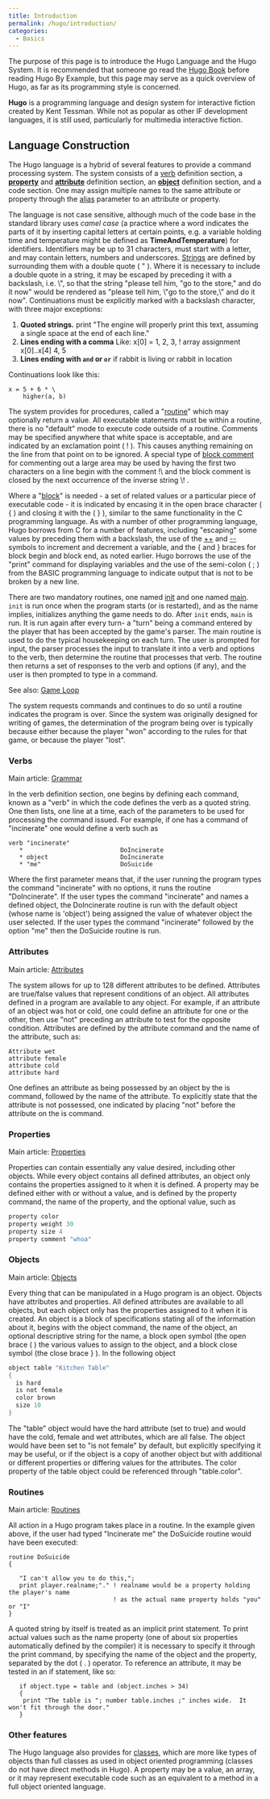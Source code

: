 ```yaml
---
title: Introduction
permalink: /hugo/introduction/
categories: 
  - Basics
---
```


The purpose of this page is to introduce the Hugo Language and the Hugo
System. It is recommended that someone go read the 
[Hugo Book](hugo/hugo-book/) before reading Hugo By Example, but this
page may serve as a quick overview of Hugo, as far as its programming
style is concerned.

**Hugo** is a programming language and design system for interactive
fiction created by Kent Tessman. While not as popular as other IF
development languages, it is still used, particularly for multimedia
interactive fiction.

## Language Construction

The Hugo language is a hybrid of several features to provide a command
processing system. The system consists of a [verb](declarations/verb/)
definition section, a **[property](properties/)** and
**[attribute](attributes/)** definition section, an
**[object](basics/objects/)** definition section, and a code section.
One may assign multiple names to the same attribute or property through
the [alias](basics/alias/) parameter to an attribute or property.

The language is not case sensitive, although much of the code base in
the standard library uses *camel case* (a practice where a word
indicates the parts of it by inserting capital letters at certain
points, e.g. a variable holding time and temperature might be defined as
**TimeAndTemperature**) for identifiers.
Identifiers may be up to 31 characters, must start with a letter, and
may contain letters, numbers and underscores.
[Strings](strings/) are defined by surrounding them with a
double quote ( " ). Where it is necessary to include a double quote in a
string, it may be escaped by preceding it with a backslash, i.e. \\", so
that the string "please tell him, "go to the store," and do it now"
would be rendered as "please tell him, \\"go to the store,\\" and do it
now". Continuations must be explicitly marked
with a backslash character, with three major exceptions:

1.  **Quoted strings.**
        print "The engine will properly
               print this text, assuming a
               single space at the end of each
               line."
2.  **Lines ending with a comma** Like:
        x[0] = 1, 2, 3, ! array assignment x[0]..x[4]
               4, 5
3.  **Lines ending with `and` or `or`**
        if rabbit is living or
            rabbit in location

Continuations look like this:

    x = 5 + 6 * \
        higher(a, b)

The system provides for procedures, called a
"[routine](routines/)" which may optionally return a
value. All executable statements must be within a
routine, there is no "default" mode to execute code outside of a
routine. Comments may be specified anywhere that
white space is acceptable, and are indicated by an exclamation point ( !
). This causes anything remaining on the line from that point on to be
ignored. A special type of [block comment](basics/block-comment/) for
commenting out a large area may be used by having the first two
characters on a line begin with the comment !\\ and the block comment is
closed by the next occurrence of the inverse string \\! .

Where a "[block](definitions/block/)" is needed - a set of related values
or a particular piece of executable code - it is indicated by encasing
it in the open brace character ( { ) and closing it with the ( } ),
similar to the same functionality in the C programming language. As with
a number of other programming language, Hugo borrows from C for a number
of features, including "escaping" some values by preceding them with a
backslash, the use of the [++](operators/++/) and [--](operators/--/)
symbols to increment and decrement a variable, and the { and } braces
for block begin and block end, as noted earlier. Hugo borrows the use of
the "print" command for displaying variables and the use of the
semi-colon ( ; ) from the BASIC programming language to indicate output
that is not to be broken by a new line.

There are two mandatory routines, one named [init](routines/init/) and
one named [main](routines/main/). `init` is run once when the program
starts (or is restarted), and as the name implies, initializes anything
the game needs to do. After `init` ends, `main` is run. It is run again
after every turn- a "turn" being a command entered by the player that
has been accepted by the game's parser. The main routine is used to do
the typical housekeeping on each turn. The user is prompted for input,
the parser processes the input to translate it into a verb and options
to the verb, then determine the routine that processes that verb. The
routine then returns a set of responses to the verb and options (if
any), and the user is then prompted to type in a command.


See also: [Game Loop](loops/game-loop/)

The system requests commands and continues to do so until a routine
indicates the program is over. Since the system was originally designed
for writing of games, the determination of the program being over is
typically because either because the player "won" according to the rules
for that game, or because the player "lost".

### Verbs


Main article: [Grammar](basics/grammar/)

In the verb definition section, one begins by defining each command,
known as a "verb" in which the code defines the verb as a quoted string.
One then lists, one line at a time, each of the parameters to be used
for processing the command issued. For example, if one has a command of
"incinerate" one would define a verb such as

    verb "incinerate"
       *                           DoIncinerate
       * object                    DoIncinerate
       * "me"                      DoSuicide

Where the first parameter means that, if the user running the program
types the command "incinerate" with no options, it runs the routine
"DoIncinerate". If the user types the command "incinerate" and names a
defined object, the DoIncinerate routine is run with the default object
(whose name is 'object') being assigned the value of whatever object the
user selected. If the user types the command "incinerate" followed by
the option "me" then the DoSuicide routine is run.

### Attributes


Main article: [Attributes](attributes/)

The system allows for up to 128 different attributes to be defined.
Attributes are true/false values that represent conditions of an object.
All attributes defined in a program are available to any object. For
example, if an attribute of an object was hot or cold, one could define
an attribute for one or the other, then use "not" preceding an attribute
to test for the opposite condition. Attributes are defined by the
attribute command and the name of the attribute, such as:

    Attribute wet
    attribute female
    attribute cold
    attribute hard

One defines an attribute as being possessed by an object by the is
command, followed by the name of the attribute. To explicitly state that
the attribute is not possessed, one indicated by placing "not" before
the attribute on the is command.

### Properties


Main article: [Properties](properties/)

Properties can contain essentially any value desired, including other
objects. While every object contains all defined attributes, an object
only contains the properties assigned to it when it is defined. A
property may be defined either with or without a value, and is defined
by the property command, the name of the property, and the optional
value, such as

``` c
property color
property weight 30
property size 4
property comment "whoa"
```

### Objects


Main article: [Objects](basics/objects/)

Every thing that can be manipulated in a Hugo program is an object.
Objects have attributes and properties. All defined attributes are
available to all objects, but each object only has the properties
assigned to it when it is created. An object is a block of
specifications stating all of the information about it, begins with the
object command, the name of the object, an optional descriptive string
for the name, a block open symbol (the open brace ( ) the various values
to assign to the object, and a block close symbol (the close brace } ).
In the following object

``` c
object table "Kitchen Table"
{
  is hard
  is not female
  color brown
  size 10
}
```

The "table" object would have the hard attribute (set to true) and would
have the cold, female and wet attributes, which are all false. The
object would have been set to "is not female" by default, but explicitly
specifying it may be useful, or if the object is a copy of another
object but with additional or different properties or differing values
for the attributes. The color property of the table object could be
referenced through "table.color".

### Routines


Main article: [Routines](routines/)

All action in a Hugo program takes place in a routine. In the example
given above, if the user had typed "Incinerate me" the DoSuicide routine
would have been executed:

    routine DoSuicide
    {

       "I can't allow you to do this,";
       print player.realname;"." ! realname would be a property holding the player's name
                                 ! as the actual name property holds "you" or "I"
    }

A quoted string by itself is treated as an implicit print statement. To
print actual values such as the name property (one of about six
properties automatically defined by the compiler) it is necessary to
specify it through the print command, by specifying the name of the
object and the property, separated by the dot ( . ) operator. To
reference an attribute, it may be tested in an if statement, like so:

       if object.type = table and (object.inches > 34)
       {
        print "The table is "; number table.inches ;" inches wide.  It won't fit through the door."
       }

### Other features

The Hugo language also provides for
[classes](basics/object_classes/), which are more like types of
objects than full classes as used in object oriented programming
(classes do not have direct methods in Hugo). A property may be a value,
an array, or it may represent executable code such as an equivalent to a
method in a full object oriented language.
